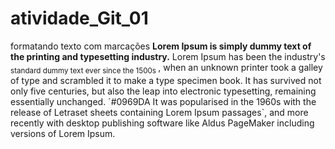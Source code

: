 # atividade_Git_01
formatando texto com marcações
**Lorem Ipsum is simply dummy text of the printing and typesetting industry.**
Lorem Ipsum has been the industry's <sub> standard dummy text ever since the 1500s </sub>, when an unknown printer took a galley of type and scrambled it to make a type specimen book. It has survived not only five centuries, but also the leap into electronic typesetting, remaining essentially unchanged. ´#0969DA It was popularised in the 1960s with the release of Letraset sheets containing Lorem Ipsum passages`, and more recently with desktop publishing software like Aldus PageMaker including versions of Lorem Ipsum.

